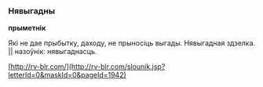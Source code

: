 ### Нявыгадны
**прыметнік**

Які не дае прыбытку, даходу, не прыносіць выгады. Нявыгадная здзелка. || назоўнік: нявыгаднасць.

<a rel="author">[http://rv-blr.com/](http://rv-blr.com/slounik.jsp?letterId=0&maskId=0&pageId=1942)</a>
